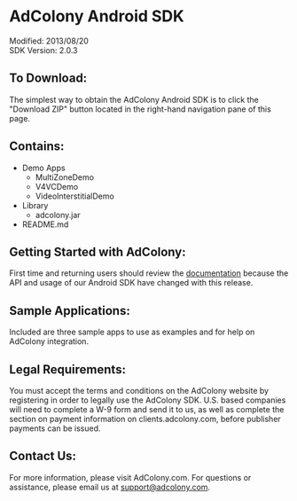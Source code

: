 AdColony Android SDK
==================================
Modified: 2013/08/20  
SDK Version: 2.0.3  


To Download:
----------------------------------
The simplest way to obtain the AdColony Android SDK is to click the "Download ZIP" button located in the right-hand navigation pane of this page.



Contains:
----------------------------------
* Demo Apps
  * MultiZoneDemo
  * V4VCDemo
  * VideoInterstitialDemo
* Library
  * adcolony.jar
* README.md


Getting Started with AdColony:
----------------------------------
First time and returning users should review the [documentation](https://github.com/AdColony/AdColony-Android-SDK/wiki) because the API and usage of our Android SDK have changed with this release.


Sample Applications:
----------------------------------
Included are three sample apps to use as examples and for help on AdColony integration.


Legal Requirements:
----------------------------------
You must accept the terms and conditions on the AdColony website by registering in order to legally use the AdColony SDK. U.S. based companies will need to complete a W-9 form and send it to us, as well as complete the section on payment information on clients.adcolony.com, before publisher payments can be issued.


Contact Us:
----------------------------------
For more information, please visit AdColony.com. For questions or assistance, please email us at support@adcolony.com.

